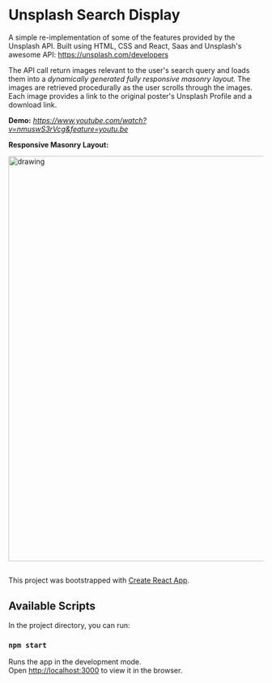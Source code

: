# Unsplash Search Display

A simple re-implementation of some of the features provided by the Unsplash API.
Built using HTML, CSS and React, Saas and Unsplash's awesome API: https://unsplash.com/developers

The API call return images relevant to the user's search query and loads them into a *dynamically generated fully responsive masonry layout.* The images are retrieved procedurally as the user scrolls through the images. Each image provides a link to the original poster's Unsplash Profile and a download link.


**Demo:** _https://www.youtube.com/watch?v=nmuswS3rVcg&feature=youtu.be_

**Responsive Masonry Layout:**
  
  <img src="https://github.com/melansonS/Unsplash-API/blob/master/public/Unsplash-display-responsie-demo.gif" alt="drawing" width="800"/>

## 

This project was bootstrapped with [Create React App](https://github.com/facebook/create-react-app).


## Available Scripts

In the project directory, you can run:

### `npm start`

Runs the app in the development mode.<br />
Open [http://localhost:3000](http://localhost:3000) to view it in the browser.

